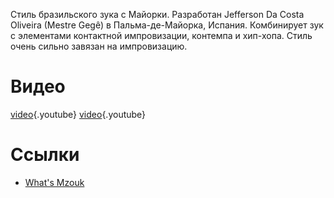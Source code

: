 <!-- TITLE: Mzouk -->
<!-- SUBTITLE: Вариация с Майорки -->

Стиль бразильского зука с Майорки. Разработан Jefferson Da Costa Oliveira (Mestre Gegê) в Пальма-де-Майорка, Испания. Комбинирует зук с элементами контактной импровизации, контемпа и хип-хопа. Стиль очень сильно завязан на импровизацию.

# Видео
[video](https://www.youtube.com/watch?v=MmvxUEOsA88){.youtube}
[video](https://www.youtube.com/watch?v=VB9XEy0FOG4){.youtube}

# Ссылки
- [What's Mzouk](http://flaviamzouk.com/whats-mzouk/)